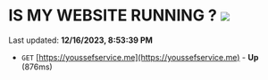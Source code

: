 # IS MY WEBSITE RUNNING ? [![](https://img.shields.io/static/v1?label=Sponsor&message=%E2%9D%A4&logo=GitHub&color=%23fe8e86)](https://github.com/sponsors/<username>)

Last updated: **12/16/2023, 8:53:39 PM**

- `GET` [https://youssefservice.me](https://youssefservice.me) - **Up** (876ms)
